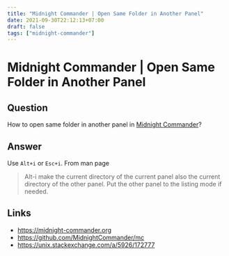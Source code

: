 ```yaml
---
title: "Midnight Commander | Open Same Folder in Another Panel"
date: 2021-09-30T22:12:13+07:00
draft: false
tags: ["midnight-commander"]
---
```


# Midnight Commander | Open Same Folder in Another Panel

## Question

How to open same folder in another panel in [Midnight Commander](https://midnight-commander.org)?

## Answer

Use `Alt+i` or `Esc+i`. From man page

<!-- prettier-ignore -->
> Alt-i  make the current directory of the current panel also the current directory of the other panel. Put the other panel to the listing mode if needed.

## Links

-   https://midnight-commander.org
-   https://github.com/MidnightCommander/mc
-   https://unix.stackexchange.com/a/5926/172777

